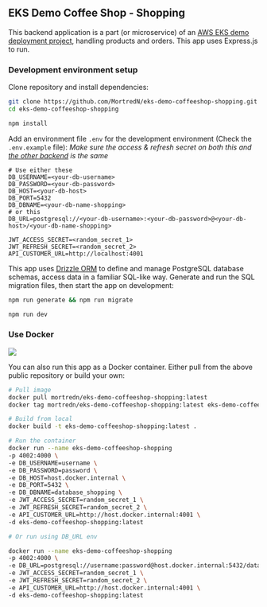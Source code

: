 ## EKS Demo Coffee Shop - Shopping

This backend application is a part (or microservice) of an [AWS EKS demo deployment project](https://github.com/MortredN/eks-demo-coffeeshop), handling products and orders. This app uses Express.js to run.

### Development environment setup

Clone repository and install dependencies:

```bash
git clone https://github.com/MortredN/eks-demo-coffeeshop-shopping.git
cd eks-demo-coffeeshop-shopping

npm install
```

Add an environment file `.env` for the development environment (Check the `.env.example` file): *Make sure the access & refresh secret on both this and [the other backend](https://github.com/MortredN/eks-demo-coffeeshop-customer) is the same*

```properties
# Use either these
DB_USERNAME=<your-db-username>
DB_PASSWORD=<your-db-password>
DB_HOST=<your-db-host>
DB_PORT=5432
DB_DBNAME=<your-db-name-shopping>
# or this
DB_URL=postgresql://<your-db-username>:<your-db-password>@<your-db-host>/<your-db-name-shopping>

JWT_ACCESS_SECRET=<random_secret_1>
JWT_REFRESH_SECRET=<random_secret_2>
API_CUSTOMER_URL=http://localhost:4001
```

This app uses [Drizzle ORM](https://orm.drizzle.team/docs/overview) to define and manage PostgreSQL database schemas, access data in a familiar SQL-like way. Generate and run the SQL migration files, then start the app on development:

```bash
npm run generate && npm run migrate

npm run dev
```

### Use Docker

[<img src="https://img.shields.io/badge/Docker-2496ED?logo=docker&logoColor=fff">](https://hub.docker.com/r/mortredn/eks-demo-coffeeshop-shopping)

You can also run this app as a Docker container. Either pull from the above public repository or build your own:

```bash
# Pull image
docker pull mortredn/eks-demo-coffeeshop-shopping:latest
docker tag mortredn/eks-demo-coffeeshop-shopping:latest eks-demo-coffeeshop-shopping:latest

# Build from local
docker build -t eks-demo-coffeeshop-shopping:latest .

# Run the container
docker run --name eks-demo-coffeeshop-shopping
-p 4002:4000 \
-e DB_USERNAME=username \
-e DB_PASSWORD=password \
-e DB_HOST=host.docker.internal \
-e DB_PORT=5432 \
-e DB_DBNAME=database_shopping \
-e JWT_ACCESS_SECRET=random_secret_1 \
-e JWT_REFRESH_SECRET=random_secret_2 \
-e API_CUSTOMER_URL=http://host.docker.internal:4001 \
-d eks-demo-coffeeshop-shopping:latest

# Or run using DB_URL env

docker run --name eks-demo-coffeeshop-shopping
-p 4002:4000 \
-e DB_URL=postgresql://username:password@host.docker.internal:5432/database_shopping \
-e JWT_ACCESS_SECRET=random_secret_1 \
-e JWT_REFRESH_SECRET=random_secret_2 \
-e API_CUSTOMER_URL=http://host.docker.internal:4001 \
-d eks-demo-coffeeshop-shopping:latest
```
